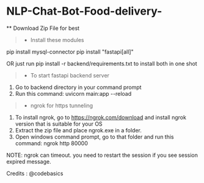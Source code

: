 # NLP-Chat-Bot-Food-delivery-
** Download Zip File for best

> * Install these modules


pip install mysql-connector
pip install "fastapi[all]"

OR just run pip install -r backend/requirements.txt to install both in one shot

> * To start fastapi backend server

1. Go to backend directory in your command prompt
2. Run this command: uvicorn main:app --reload

> * ngrok for https tunneling

1. To install ngrok, go to https://ngrok.com/download and install ngrok version that is suitable for your OS
2. Extract the zip file and place ngrok.exe in a folder.
3. Open windows command prompt, go to that folder and run this command: ngrok http 80000

NOTE: ngrok can timeout. you need to restart the session if you see session expired message.

Credits : @codebasics

